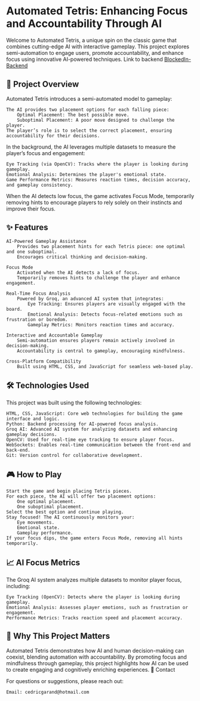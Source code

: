 # Automated Tetris: Enhancing Focus and Accountability Through AI

Welcome to Automated Tetris, a unique spin on the classic game that combines cutting-edge AI with interactive gameplay. This project explores semi-automation to engage users, promote accountability, and enhance focus using innovative AI-powered techniques.
Link to backend [BlockedIn-Backend](https://github.com/AvalancheOttawa/BlockedIn-Backend)


## 🚀 Project Overview

 Automated Tetris introduces a semi-automated model to gameplay:

    The AI provides two placement options for each falling piece:
        Optimal Placement: The best possible move.
        Suboptimal Placement: A poor move designed to challenge the player.
    The player’s role is to select the correct placement, ensuring accountability for their decisions.

In the background, the AI leverages multiple datasets to measure the player’s focus and engagement:

    Eye Tracking (via OpenCV): Tracks where the player is looking during gameplay.
    Emotional Analysis: Determines the player's emotional state.
    Game Performance Metrics: Measures reaction times, decision accuracy, and gameplay consistency.

When the AI detects low focus, the game activates Focus Mode, temporarily removing hints to encourage players to rely solely on their instincts and improve their focus.
## ✨ Features

    AI-Powered Gameplay Assistance
        Provides two placement hints for each Tetris piece: one optimal and one suboptimal.
        Encourages critical thinking and decision-making.

    Focus Mode
        Activated when the AI detects a lack of focus.
        Temporarily removes hints to challenge the player and enhance engagement.

    Real-Time Focus Analysis
        Powered by Groq, an advanced AI system that integrates:
            Eye Tracking: Ensures players are visually engaged with the board.
            Emotional Analysis: Detects focus-related emotions such as frustration or boredom.
            Gameplay Metrics: Monitors reaction times and accuracy.

    Interactive and Accountable Gameplay
        Semi-automation ensures players remain actively involved in decision-making.
        Accountability is central to gameplay, encouraging mindfulness.

    Cross-Platform Compatibility
        Built using HTML, CSS, and JavaScript for seamless web-based play.

## 🛠️ Technologies Used

This project was built using the following technologies:

    HTML, CSS, JavaScript: Core web technologies for building the game interface and logic.
    Python: Backend processing for AI-powered focus analysis.
    Groq AI: Advanced AI system for analyzing datasets and enhancing gameplay decisions.
    OpenCV: Used for real-time eye tracking to ensure player focus.
    WebSockets: Enables real-time communication between the front-end and back-end.
    Git: Version control for collaborative development.

## 🎮 How to Play

    Start the game and begin placing Tetris pieces.
    For each piece, the AI will offer two placement options:
        One optimal placement.
        One suboptimal placement.
    Select the best option and continue playing.
    Stay focused! The AI continuously monitors your:
        Eye movements.
        Emotional state.
        Gameplay performance.
    If your focus dips, the game enters Focus Mode, removing all hints temporarily.

## 📈 AI Focus Metrics

The Groq AI system analyzes multiple datasets to monitor player focus, including:

    Eye Tracking (OpenCV): Detects where the player is looking during gameplay.
    Emotional Analysis: Assesses player emotions, such as frustration or engagement.
    Performance Metrics: Tracks reaction speed and placement accuracy.

## 🌟 Why This Project Matters

Automated Tetris demonstrates how AI and human decision-making can coexist, blending automation with accountability. By promoting focus and mindfulness through gameplay, this project highlights how AI can be used to create engaging and cognitively enriching experiences.
💌 Contact

For questions or suggestions, please reach out:

    Email: cedricgarand@hotmail.com
